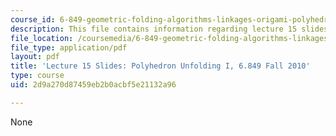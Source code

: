 ```yaml
---
course_id: 6-849-geometric-folding-algorithms-linkages-origami-polyhedra-fall-2012
description: This file contains information regarding lecture 15 slides.
file_location: /coursemedia/6-849-geometric-folding-algorithms-linkages-origami-polyhedra-fall-2012/2d9a270d87459eb2b0acbf5e21132a96_MIT6_849F12_slidesL15.pdf
file_type: application/pdf
layout: pdf
title: 'Lecture 15 Slides: Polyhedron Unfolding I, 6.849 Fall 2010'
type: course
uid: 2d9a270d87459eb2b0acbf5e21132a96

---
```

None